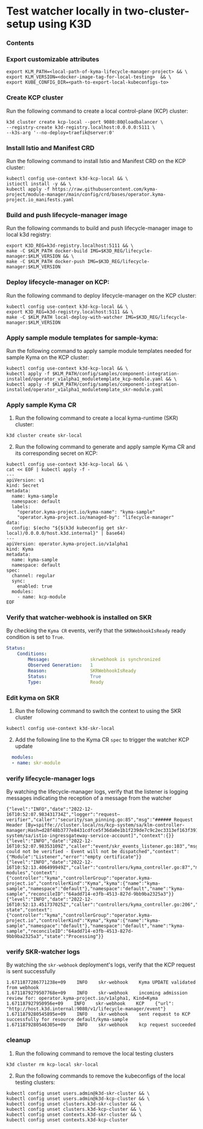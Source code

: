 # Test watcher locally in two-cluster-setup using K3D

### Contents

### Export customizable attributes
```shell
export KLM_PATH=<local-path-of-kyma-lifecycle-manager-project> && \
export KLM_VERSION=<docker-image-tag-for-local-testing>  && \
export KUBE_CONFIG_DIR=<path-to-export-local-kubeconfigs-to>
```

### Create KCP cluster
Run the following command to create a local control-plane (KCP) cluster:
```shell
k3d cluster create kcp-local --port 9080:80@loadbalancer \
--registry-create k3d-registry.localhost:0.0.0.0:5111 \
--k3s-arg '--no-deploy=traefik@server:0'
```

### Install Istio and Manifest CRD
Run the following command to install Istio and Manifest CRD on the KCP cluster:
```shell
kubectl config use-context k3d-kcp-local && \
istioctl install -y && \
kubectl apply -f https://raw.githubusercontent.com/kyma-project/module-manager/main/config/crd/bases/operator.kyma-project.io_manifests.yaml
```

### Build and push lifecycle-manager image
Run the following commands to build and push lifecycle-manager image to local k3d registry:
```shell
export K3D_REG=k3d-registry.localhost:5111 && \
make -C $KLM_PATH docker-build IMG=$K3D_REG/lifecycle-manager:$KLM_VERSION && \
make -C $KLM_PATH docker-push IMG=$K3D_REG/lifecycle-manager:$KLM_VERSION
```

### Deploy lifecycle-manager on KCP:
Run the following command to deploy lifecycle-manager on the KCP cluster:
```shell
kubectl config use-context k3d-kcp-local && \
export K3D_REG=k3d-registry.localhost:5111 && \
make -C $KLM_PATH local-deploy-with-watcher IMG=$K3D_REG/lifecycle-manager:$KLM_VERSION
```

### Apply sample module templates for sample-kyma:
Run the following command to apply sample module templates needed for sample Kyma on the KCP cluster:
```shell
kubectl config use-context k3d-kcp-local && \
kubectl apply -f $KLM_PATH/config/samples/component-integration-installed/operator_v1alpha1_moduletemplate_kcp-module.yaml && \
kubectl apply -f $KLM_PATH/config/samples/component-integration-installed/operator_v1alpha1_moduletemplate_skr-module.yaml
```
### Apply sample Kyma CR
1. Run the following command to create a local kyma-runtime (SKR) cluster:
```shell
k3d cluster create skr-local
```
2. Run the following command to generate and apply sample Kyma CR and its corresponding secret on KCP:
```shell
kubectl config use-context k3d-kcp-local && \
cat << EOF | kubectl apply -f -
---
apiVersion: v1
kind: Secret
metadata:
  name: kyma-sample
  namespace: default
  labels:
    "operator.kyma-project.io/kyma-name": "kyma-sample"
    "operator.kyma-project.io/managed-by": "lifecycle-manager"
data:
  config: $(echo "${$(k3d kubeconfig get skr-local)/0.0.0.0/host.k3d.internal}" | base64)
---
apiVersion: operator.kyma-project.io/v1alpha1
kind: Kyma
metadata:
  name: kyma-sample
  namespace: default
spec:
  channel: regular
  sync:
    enabled: true
  modules:
    - name: kcp-module
EOF
```
### Verify that watcher-webhook is installed on SKR
By checking the `Kyma CR` events, verify that the `SKRWebhookIsReady` ready condition is set to `True`.
```yaml
Status:                                              
    Conditions:                                        
        Message:               skrwebhook is synchronized
        Observed Generation:   1               
        Reason:                SKRWebhookIsReady
        Status:                True
        Type:                  Ready
```
### Edit kyma on SKR
1. Run the following command to switch the context to using the SKR cluster
```shell
kubectl config use-context k3d-skr-local
```
2. Add the following line to the Kyma CR `spec` to trigger the watcher KCP update
```yaml
  modules:
  - name: skr-module
```
### verify lifecycle-manager logs
By watching the lifecycle-manager logs, verify that the listener is logging messages indicating the reception of a message from the watcher
```log
{"level":"INFO","date":"2022-12-16T10:52:07.983431734Z","logger":"request–verifier","caller":"security/san_pinning.go:85","msg":"###### Request Header [By=spiffe://cluster.local/ns/kcp-system/sa/klm-controller-manager;Hash=d28f48b3777e8431cdfce5f36da0e1b1f239de7c9c2ec3313ef163f3918610a0;Subject=\"\";URI=spiffe://cluster.local/ns/istio-system/sa/istio-ingressgateway-service-account]","context":{}} 
{"level":"INFO","date":"2022-12-16T10:52:07.98353109Z","caller":"event/skr_events_listener.go:103","msg":"request could not be verified - Event will not be dispatched","context":{"Module":"Listener","error":"empty certificate"}}       
{"level":"INFO","date":"2022-12-16T10:52:13.406499949Z","caller":"controllers/kyma_controller.go:87","msg":"reconciling modules","context":{"controller":"kyma","controllerGroup":"operator.kyma-project.io","controllerKind":"Kyma","kyma":{"name":"kyma-sample","namespace":"default"},"namespace":"default","name":"kyma-sample","reconcileID":"64add714-e3fb-4513-827d-9bb9ba2325a3"}}                                                                                          
{"level":"INFO","date":"2022-12-16T10:52:13.451737025Z","caller":"controllers/kyma_controller.go:206","msg":"syncing state","context":{"controller":"kyma","controllerGroup":"operator.kyma-project.io","controllerKind":"Kyma","kyma":{"name":"kyma-sample","namespace":"default"},"namespace":"default","name":"kyma-sample","reconcileID":"64add714-e3fb-4513-827d-9bb9ba2325a3","state":"Processing"}}
```
### verify SKR-watcher logs
By watching the `skr-webhook` deployment's logs, verify that the KCP request is sent successfully
```log
1.6711877286771238e+09    INFO    skr-webhook    Kyma UPDATE validated from webhook 
1.6711879279507768e+09    INFO    skr-webhook    incoming admission review for: operator.kyma-project.io/v1alpha1, Kind=Kyma 
1.671187927950956e+09    INFO    skr-webhook    KCP    {"url": "http://host.k3d.internal:9080/v1/lifecycle-manager/event"} 
1.6711879280545895e+09    INFO    skr-webhook    sent request to KCP successfully for resource default/kyma-sample 
1.6711879280546305e+09    INFO    skr-webhook    kcp request succeeded
```
### cleanup
1. Run the following command to remove the local testing clusters
```shell
k3d cluster rm kcp-local skr-local
```
2. Run the following commands to remove the kubeconfigs of the local testing clusters:
```shell
kubectl config unset users.admin@k3d-skr-cluster && \
kubectl config unset users.admin@k3d-kcp-cluster && \
kubectl config unset clusters.k3d-skr-cluster && \
kubectl config unset clusters.k3d-kcp-cluster && \
kubectl config unset contexts.k3d-skr-cluster && \
kubectl config unset contexts.k3d-kcp-cluster
```
